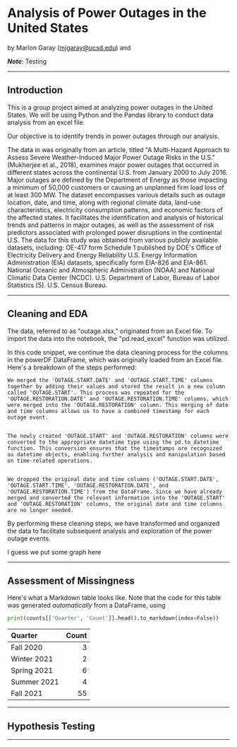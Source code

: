 # Analysis of Power Outages in the United States

by Marlon Garay (mjgaray@ucsd.edu) and 

***Note***: Testing

---

## Introduction

This is a group project aimed at analyzing power outages in the United States. We will be using Python and the Pandas library to conduct data analysis from an excel file.

Our objective is to identify trends in power outages through our analysis.

The data in was originally from an article, titled "A Multi-Hazard Approach to Assess Severe Weather-Induced Major Power Outage Risks in the U.S." (Mukherjee et al., 2018), examines major power outages that occurred in different states across the continental U.S. from January 2000 to July 2016. Major outages are defined by the Department of Energy as those impacting a minimum of 50,000 customers or causing an unplanned firm load loss of at least 300 MW. The dataset encompasses various details such as outage location, date, and time, along with regional climate data, land-use characteristics, electricity consumption patterns, and economic factors of the affected states. It facilitates the identification and analysis of historical trends and patterns in major outages, as well as the assessment of risk predictors associated with prolonged power disruptions in the continental U.S.
The data for this study was obtained from various publicly available datasets, including:
    OE-417 form Schedule 1 published by DOE's Office of Electricity Delivery and Energy Reliability 
    U.S. Energy Information Administration (EIA) datasets, specifically form EIA-826 and EIA-861.
    National Oceanic and Atmospheric Administration (NOAA) and National Climatic Data Center (NCDC).
    U.S. Department of Labor, Bureau of Labor Statistics [5].
    U.S. Census Bureau.

---

## Cleaning and EDA

The data, referred to as "outage.xlsx," originated from an Excel file. To import the data into the notebook, the "pd.read_excel" function was utilized.

In this code snippet, we continue the data cleaning process for the columns in the powerDF DataFrame, which was originally loaded from an Excel file. Here's a breakdown of the steps performed:

    We merged the 'OUTAGE.START.DATE' and 'OUTAGE.START.TIME' columns together by adding their values and stored the result in a new column called 'OUTAGE.START'. This process was repeated for the 'OUTAGE.RESTORATION.DATE' and 'OUTAGE.RESTORATION.TIME' columns, which were merged into the 'OUTAGE.RESTORATION' column. This merging of date and time columns allows us to have a combined timestamp for each outage event.
    

    The newly created 'OUTAGE.START' and 'OUTAGE.RESTORATION' columns were converted to the appropriate datetime type using the pd.to_datetime function. This conversion ensures that the timestamps are recognized as datetime objects, enabling further analysis and manipulation based on time-related operations.
    

    We dropped the original date and time columns ('OUTAGE.START.DATE', 'OUTAGE.START.TIME', 'OUTAGE.RESTORATION.DATE', and 'OUTAGE.RESTORATION.TIME') from the DataFrame. Since we have already merged and converted the relevant information into the 'OUTAGE.START' and 'OUTAGE.RESTORATION' columns, the original date and time columns are no longer needed.

By performing these cleaning steps, we have transformed and organized the data to facilitate subsequent analysis and exploration of the power outage events.

I guess we put some graph here

---

## Assessment of Missingness

Here's what a Markdown table looks like. Note that the code for this table was generated _automatically_ from a DataFrame, using

```py
print(counts[['Quarter', 'Count']].head().to_markdown(index=False))
```

| Quarter     |   Count |
|:------------|--------:|
| Fall 2020   |       3 |
| Winter 2021 |       2 |
| Spring 2021 |       6 |
| Summer 2021 |       4 |
| Fall 2021   |      55 |

---

## Hypothesis Testing


---
